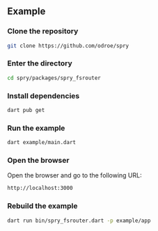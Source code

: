 ## Example

### Clone the repository

```bash
git clone https://github.com/odroe/spry
```

### Enter the directory

```bash
cd spry/packages/spry_fsrouter
```

### Install dependencies

```bash
dart pub get
```

### Run the example

```bash
dart example/main.dart
```

### Open the browser

Open the browser and go to the following URL:

```txt
http://localhost:3000
```

### Rebuild the example

```bash
dart run bin/spry_fsrouter.dart -p example/app
```
